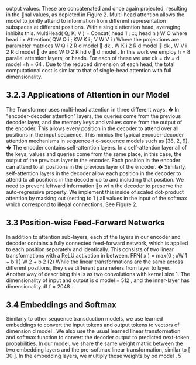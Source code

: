 output values. These are concatenated and once again projected, resulting in the nal values, as depicted in Figure 2. Multi-head attention allows the model to jointly attend to information from different representation subspaces at different positions. With a single attention head, averaging inhibits this. MultiHead( Q; K; V ) = Concat( head 1 ; :::; head h ) W O where head i = Attention( QW Q i ; KW K i ; V W V i ) Where the projections are parameter matrices W Q i 2 R d model  dk , W K i 2 R d model  dk , W V i 2 R d model  dv and W O 2 R hd v  d model . In this work we employ h = 8 parallel attention layers, or heads. For each of these we use dk = dv = d model =h = 64 . Due to the reduced dimension of each head, the total computational cost is similar to that of single-head attention with full dimensionality.


## 3.2.3 Applications of Attention in our Model

The Transformer uses multi-head attention in three different ways: � In "encoder-decoder attention" layers, the queries come from the previous decoder layer, and the memory keys and values come from the output of the encoder. This allows every position in the decoder to attend over all positions in the input sequence. This mimics the typical encoder-decoder attention mechanisms in sequence-t o-sequence models such as [38, 2, 9]. � The encoder contains self-attention layers. In a self-attention layer all of the keys, values and queries come from the same place, in this case, the output of the previous layer in the encoder. Each position in the encoder can attend to all positions in the previous layer of the encoder. � Similarly, self-attention layers in the decoder allow each position in the decoder to attend to all positions in the decoder up to and including that position. We need to prevent leftward information o wi n the decoder to preserve the auto-regressive property. We implement this inside of scaled dot-product attention by masking out (setting to  1 ) all values in the input of the softmax which correspond to illegal connections. See Figure 2.


## 3.3 Position-wise Feed-Forward Networks

In addition to attention sub-layers, each of the layers in our encoder and decoder contains a fully connected feed-forward network, which is applied to each position separately and identically. This consists of two linear transformations with a ReLU activation in between. FFN( x ) = max(0 ; xW 1 + b 1 ) W 2 + b 2 (2) While the linear transformations are the same across different positions, they use different parameters from layer to layer. Another way of describing this is as two convolutions with kernel size 1. The dimensionality of input and output is d model = 512 , and the inner-layer has dimensionality df f = 2048 .


## 3.4 Embeddings and Softmax

Similarly to other sequence transduction models, we use learned embeddings to convert the input tokens and output tokens to vectors of dimension d model . We also use the usual learned linear transformation and softmax function to convert the decoder output to predicted next-token probabilities. In our model, we share the same weight matrix between the two embedding layers and the pre-softmax linear transformation, similar to [ 30 ]. In the embedding layers, we multiply those weights by pd model . 5